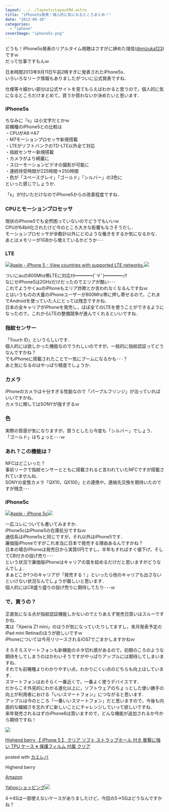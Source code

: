 ```yaml
---
layout: ../../layouts/LayoutMd.astro
title: "iPhone5s発表！個人的に気になるところまとめ！"
date: "2013-09-10"
categories: 
  - "iphone"
coverImage: "iphone5s.png"
---
```


どうも！iPhone5s発表のリアルタイム視聴はさすがに諦めた瑞佳([@mizuka123](https://twitter.com/mizuka123))ですｗ  
だって仕事ですもんｗ

日本時間2013年9月11日午前2時すぎに発表されたiPhone5s．  
いろいろなリーク情報もありましたがついに公式発表ですね．

仕様等々細かい部分は公式サイトを見てもらえばわかると思うので，個人的に気になるところだけまとめて，買うか買わないか決めたいと思います．

### iPhone5s

ちなみに「s」は小文字だとかｗ  
前機種のiPhone5との比較は  
・CPUがA6→A7  
・M7モーションプロセッサ新規搭載  
・LTEがソフトバンクのTD-LTE以外全て対応  
・指紋センサー新規搭載  
・カメラがより綺麗に  
・スローモーションビデオの撮影が可能に  
・連続待受時間が225時間→250時間  
・色が「スペースグレイ」「ゴールド」「シルバー」の3色に  
といった感じでしょうか．

「s」が付いただけなのでiPhone5からの改善程度ですね．

### CPUとモーションプロセッサ

現状のiPhone5でも全然困っていないのでどうでもいいｗ  
CPUが64bit化されたけど今のところ大きな影響もなさそうだし．  
モーションプロセッサが歩数計以外にどのような働きをするか気になるかな．  
あとはメモリーが1GBから増えているかどうか･･･

### LTE

[![](http://capture.heartrails.com/150x130/shadow?http://www.apple.com/iphone/LTE/)](http://www.apple.com/iphone/LTE/)[Apple - iPhone 5 - View countries with supported LTE networks.](http://www.apple.com/iphone/LTE/)[![](http://b.hatena.ne.jp/entry/image/http://www.apple.com/iphone/LTE/)](http://b.hatena.ne.jp/entry/http://www.apple.com/iphone/LTE/)  
  

ついにauの800Mhz帯LTEに対応ｷﾀ━━━━(ﾟ∀ﾟ)━━━━ｯ!!  
なにせiPhone5は2GHzだけだったのでエリアが酷い･･･  
これでようやくauのiPhoneもエリア詐欺とか言われなくなるんですねｗ  
とはいうものの大量のiPhoneユーザーが800Mhz帯に押し寄せるので，これまでAndroidを使っていた人にとっては残念ですかね．  
日本の全キャリアがiPhoneを発売し，ほぼ全てのLTEを使うことができるようになったので，これからLTEの整備競争が進んでくれるといいですね．

### 指紋センサー

「Touch ID」というらしいです．  
個人的には欲しかった機能なのでうれしいのですが，一般的に指紋認証ってどうなんですかね？  
でもiPhoneに搭載されたことで一気にブームになるかも･･･？  
あと気になるのはやっぱり精度でしょうか．

### カメラ

iPhoneのカメラは十分すぎる性能なので「パープルフリンジ」が治っていればいいですかね．  
カメラに関してはSONYが強すぎるｗ

### 色

実際の質感が気になりますが，買うとしたら今度も「シルバー」でしょう．  
「ゴールド」はちょっと･･･ｗ

### あれ？この機能は？

NFCはどこいった？  
事前リークで指紋センサーとともに搭載されると言われていたNFCですが搭載されていませんね．  
SONYの変態カメラ「QX10，QX100」との連携や，連絡先交換を期待いたのですが残念･･･

### iPhone5c

[![](http://capture.heartrails.com/150x130/shadow?http://www.apple.com/iphone-5c/)](http://www.apple.com/iphone-5c/)[Apple - iPhone 5c](http://www.apple.com/iphone-5c/)[![](http://b.hatena.ne.jp/entry/image/http://www.apple.com/iphone-5c/)](http://b.hatena.ne.jp/entry/http://www.apple.com/iphone-5c/)  
  

一応コレについても書いてみますか．  
iPhone5cはiPhone5の在庫処分ですねｗ  
通信系はiPhone5sと同じですが，それ以外はiPhone5です．  
廉価版iPhoneですがこれ本当に日本で発売する理由あるんですかね？  
日本の場合iPhoneは発売日から実質0円ですし，半年もすればすぐ値下げ，そしてCB付きの投げ売り･･･  
という状況で廉価版iPhoneはキャリアの首を絞めるだけだと思いますがどうなんでしょ．  
まぁどこか1つのキャリアが「発売する！」といったら他のキャリアも出さないといけない状況なんでしょうが厳しいと思います．  
個人的にはCB盛り盛りの投げ売りに期待してたり･･･ｗ

### で，買うの？

正直気になる点が指紋認証機能しかないのでとりあえず発売日買いはスルーですかね．  
実は「Xperia Z1 mini」のほうが気になっていたりしてますし，来月発表予定のiPad mini Retinaのほうが欲しいですｗ  
iPhoneについては今月リリースされるiOS7でごまかしますかねｗ

そろそろスマートフォンも新機能のネタ切れ感があるので，初期のころのような期待をしてしまうのはかわいそうですがやっぱりアップルには期待してしまいますね．  
それでも前機種よりわかりやすい点，わかりにくい点のどちらも向上はしています．  
スマートフォンはおそらく一番近くで，一番よく使うデバイスです．  
だからこそ外見的にわかる進化以上に，ソフトウェアのちょっとした使い勝手の向上が利用者における「いいスマートフォン」につながると思います．  
アップルは今のところ「一番いいスマートフォン」だと思いますので，今後も内面的な繊細さを忘れずに新しいことにチャレンジしていって欲しいですね．  
来年発売されるはずのiPhone6は買いますので，どんな機能が追加されるか今から期待ですね！

[![](/wp/images/512GBW1fSQL._SL160_.jpg)](https://www.amazon.co.jp/exec/obidos/ASIN/B00ANYDJPG/mizuka123-22/ref=nosim/)

[Highend berry 【 iPhone 5 】 クリア ソフト ストラップホール 付き 衝撃に強い TPU ケース ※ 保護フィルム 付属 クリア](https://www.amazon.co.jp/exec/obidos/ASIN/B00ANYDJPG/mizuka123-22/ref=nosim/)

posted with [カエレバ](http://kaereba.com)

Highend berry

[Amazon](http://www.amazon.co.jp/gp/search?keywords=%83N%83%8A%83A%20%83%5C%83t%83g%20%83X%83g%83%89%83b%83v%83z%81%5B%83%8B%20Highend%20berry&__mk_ja_JP=%83J%83%5E%83J%83i&tag=mizuka123-22 "アマゾン")

[Yahooショッピング![](//ad.jp.ap.valuecommerce.com/servlet/gifbanner?sid=3066752&pid=881990642)](//ck.jp.ap.valuecommerce.com/servlet/referral?sid=3066752&pid=881990642&vc_url=http%3A%2F%2Fshopping.search.yahoo.co.jp%2Fsearch%3FuIv%3Don%26ei%3DUTF-8%26tab_ex%3Dcommerce%26slider%3D0%26va%3D%25E3%2582%25AF%25E3%2583%25AA%25E3%2582%25A2%2520%25E3%2582%25BD%25E3%2583%2595%25E3%2583%2588%2520%25E3%2582%25B9%25E3%2583%2588%25E3%2583%25A9%25E3%2583%2583%25E3%2583%2597%25E3%2583%259B%25E3%2583%25BC%25E3%2583%25AB%2520Highend%2520berry "Yahooショッピング")

4→4Sは一部使えないケースがありましたけど，今回の5→5Sはどうなんですかね？
